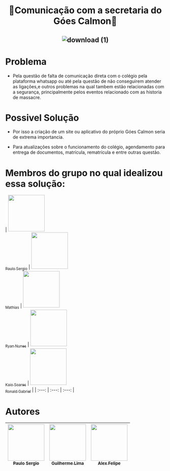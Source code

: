 # <h1 align="center"> 📢Comunicação com a secretaria do Góes Calmon📢 </h1>  <h2 align="center"> ![download (1)](https://user-images.githubusercontent.com/67914274/234879670-abeb984b-0e53-4928-aa27-bdf982009b95.jpeg) </h2> 

# Problema
* Pela questão de falta de comunicação direta com o colégio pela plataforma whatsapp ou até pela questão de não conseguirem atender as ligações,e outros problemas na qual tambem estão relacionadas com a segurança, principalmente pelos eventos relacionado com as historia de massacre.

# Possivel Solução
* Por isso a criação de um site ou aplicativo do próprio Góes Calmon seria de extrema importancia.

* Para atualizações sobre o funcionamento do colégio, agendamento para entrega de documentos, matrícula, rematrícula e entre outras questão.

# Membros do grupo no qual idealizou essa solução:
| [<img src="https://avatars.githubusercontent.com/u/130567991?v=4" width=115><br><sub>Paulo Sergio</sub>](https://github.com/Pau1osergio) |  [<img src="https://avatars.githubusercontent.com/u/130567861?v=4" width=115><br><sub>Mathias</sub>](https://github.com/Sant1414) |  [<img src="https://avatars.githubusercontent.com/u/131267305?v=4" width=115><br><sub>Ryan Nunes</sub>](https://github.com/ryannunes1) | [<img src="https://avatars.githubusercontent.com/u/131975463?v=4" width=115><br><sub>Kaio Soares</sub>](https://github.com/kaio0207)  | [<img src="https://avatars.githubusercontent.com/u/67914274?v=4" width=115><br><sub>Ronald Gabriel</sub>](https://github.com/ronald-gabriel)  |
| :---: | :---: | :---: |

# Autores

| [<img src="https://avatars.githubusercontent.com/u/130567991?v=4" width=115><br><sub>Paulo Sergio</sub>](https://github.com/camilafernanda) |  [<img src="https://avatars.githubusercontent.com/u/30351153?v=4" width=115><br><sub>Guilherme Lima</sub>](https://github.com/guilhermeonrails) |  [<img src="https://avatars.githubusercontent.com/u/8989346?v=4" width=115><br><sub>Alex Felipe</sub>](https://github.com/alexfelipe) |
| :---: | :---: | :---: |
